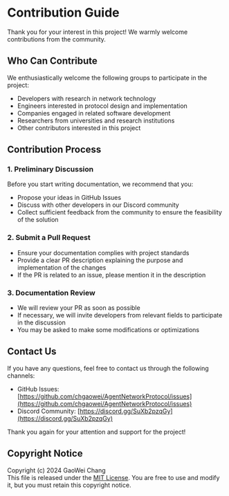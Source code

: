 # Contribution Guide

Thank you for your interest in this project! We warmly welcome contributions from the community.

## Who Can Contribute

We enthusiastically welcome the following groups to participate in the project:
- Developers with research in network technology
- Engineers interested in protocol design and implementation
- Companies engaged in related software development
- Researchers from universities and research institutions
- Other contributors interested in this project

## Contribution Process

### 1. Preliminary Discussion
Before you start writing documentation, we recommend that you:
- Propose your ideas in GitHub Issues
- Discuss with other developers in our Discord community
- Collect sufficient feedback from the community to ensure the feasibility of the solution

### 2. Submit a Pull Request
- Ensure your documentation complies with project standards
- Provide a clear PR description explaining the purpose and implementation of the changes
- If the PR is related to an issue, please mention it in the description

### 3. Documentation Review
- We will review your PR as soon as possible
- If necessary, we will invite developers from relevant fields to participate in the discussion
- You may be asked to make some modifications or optimizations

## Contact Us

If you have any questions, feel free to contact us through the following channels:
- GitHub Issues: [https://github.com/chgaowei/AgentNetworkProtocol/issues](https://github.com/chgaowei/AgentNetworkProtocol/issues)
- Discord Community: [https://discord.gg/SuXb2pzqGy](https://discord.gg/SuXb2pzqGy)  

Thank you again for your attention and support for the project!

## Copyright Notice
Copyright (c) 2024 GaoWei Chang  
This file is released under the [MIT License](./LICENSE). You are free to use and modify it, but you must retain this copyright notice.
